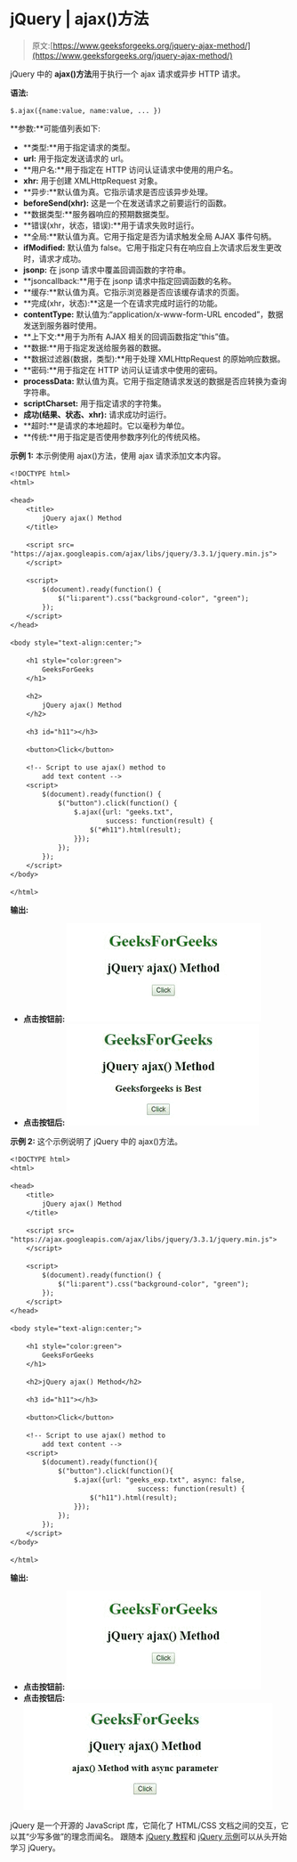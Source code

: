 # jQuery | ajax()方法

> 原文:[https://www.geeksforgeeks.org/jquery-ajax-method/](https://www.geeksforgeeks.org/jquery-ajax-method/)

jQuery 中的 **ajax()方法**用于执行一个 ajax 请求或异步 HTTP 请求。

**语法:**

```
$.ajax({name:value, name:value, ... })
```

**参数:**可能值列表如下:

*   **类型:**用于指定请求的类型。
*   **url:** 用于指定发送请求的 url。
*   **用户名:**用于指定在 HTTP 访问认证请求中使用的用户名。
*   **xhr:** 用于创建 XMLHttpRequest 对象。
*   **异步:**默认值为真。它指示请求是否应该异步处理。
*   **beforeSend(xhr):** 这是一个在发送请求之前要运行的函数。
*   **数据类型:**服务器响应的预期数据类型。
*   **错误(xhr，状态，错误):**用于请求失败时运行。
*   **全局:**默认值为真。它用于指定是否为请求触发全局 AJAX 事件句柄。
*   **ifModified:** 默认值为 false。它用于指定只有在响应自上次请求后发生更改时，请求才成功。
*   **jsonp:** 在 jsonp 请求中覆盖回调函数的字符串。
*   **jsoncallback:**用于在 jsonp 请求中指定回调函数的名称。
*   **缓存:**默认值为真。它指示浏览器是否应该缓存请求的页面。
*   **完成(xhr，状态):**这是一个在请求完成时运行的功能。
*   **contentType:** 默认值为:“application/x-www-form-URL encoded”，数据发送到服务器时使用。
*   **上下文:**用于为所有 AJAX 相关的回调函数指定“this”值。
*   **数据:**用于指定发送给服务器的数据。
*   **数据过滤器(数据，类型):**用于处理 XMLHttpRequest 的原始响应数据。
*   **密码:**用于指定在 HTTP 访问认证请求中使用的密码。
*   **processData:** 默认值为真。它用于指定随请求发送的数据是否应转换为查询字符串。
*   **scriptCharset:** 用于指定请求的字符集。
*   **成功(结果、状态、xhr):** 请求成功时运行。
*   **超时:**是请求的本地超时。它以毫秒为单位。
*   **传统:**用于指定是否使用参数序列化的传统风格。

**示例 1:** 本示例使用 ajax()方法，使用 ajax 请求添加文本内容。

```
<!DOCTYPE html>
<html>

<head> 
    <title>
        jQuery ajax() Method
    </title>

    <script src=
"https://ajax.googleapis.com/ajax/libs/jquery/3.3.1/jquery.min.js">
    </script>

    <script>
        $(document).ready(function() {
            $("li:parent").css("background-color", "green");
        });
    </script>
</head> 

<body style="text-align:center;">

    <h1 style="color:green">
        GeeksForGeeks
    </h1>

    <h2>
        jQuery ajax() Method
    </h2>

    <h3 id="h11"></h3>

    <button>Click</button>

    <!-- Script to use ajax() method to
        add text content -->
    <script>
        $(document).ready(function() {
            $("button").click(function() {
                $.ajax({url: "geeks.txt", 
                        success: function(result) {
                    $("#h11").html(result);
                }});
            });
        });
    </script>
</body>

</html>
```

**输出:**

*   **点击按钮前:**
    ![](img/c3a80b60cb7853f7f979b4b944293ee6.png)
*   **点击按钮后:**
    ![](img/949dd28773cda1f2ddf89c0486e26c1b.png)

**示例 2:** 这个示例说明了 jQuery 中的 ajax()方法。

```
<!DOCTYPE html>
<html>

<head> 
    <title>
        jQuery ajax() Method
    </title>

    <script src=
"https://ajax.googleapis.com/ajax/libs/jquery/3.3.1/jquery.min.js">
    </script>

    <script>
        $(document).ready(function() {
            $("li:parent").css("background-color", "green");
        });
    </script>
</head> 

<body style="text-align:center;">

    <h1 style="color:green">
        GeeksForGeeks
    </h1>

    <h2>jQuery ajax() Method</h2>

    <h3 id="h11"></h3>

    <button>Click</button>

    <!-- Script to use ajax() method to
        add text content -->
    <script>
        $(document).ready(function(){
            $("button").click(function(){
                $.ajax({url: "geeks_exp.txt", async: false,
                                success: function(result) {
                    $("h11").html(result);
                }});
            });
        });
    </script>
</body>

</html>
```

**输出:**

*   **点击按钮前:**
    ![](img/c3a80b60cb7853f7f979b4b944293ee6.png)
*   **点击按钮后:**
    ![](img/2651f137b4f38b433cbc73306cb17570.png)

jQuery 是一个开源的 JavaScript 库，它简化了 HTML/CSS 文档之间的交互，它以其“少写多做”的理念而闻名。
跟随本 [jQuery 教程](https://www.geeksforgeeks.org/jquery-tutorials/)和 [jQuery 示例](https://www.geeksforgeeks.org/jquery-examples/)可以从头开始学习 jQuery。